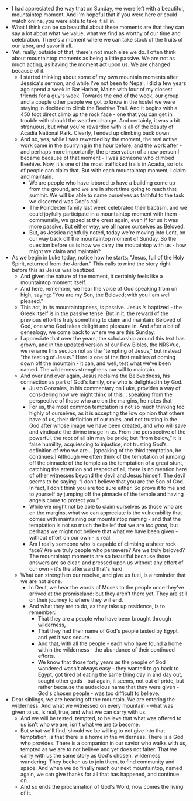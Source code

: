 - I had appreciated the way that on Sunday, we were left with a beautiful, mountaintop moment.  And I'm hopeful that if you were here or could watch online, you were able to take it all in.  
- What I think can be so beautiful about these moments are that they can say a lot about what we value, what we find as worthy of our time and celebration.  There's a moment where we can take stock of the fruits of our labor, and savor it all.
- Yet, really, outside of that, there's not much else we do.  I often think about mountaintop moments as being a little passive.  We are not as much acting, as having the moment act upon us.  We are changed because of it.
	- I started thinking about some of my own mountain moments after Jessica's sermon, and while I've not been to Nepal, I did a few years ago spend a week in Bar Harbor, Maine with four of my closest friends for a guy's week.  Towards the end of the week, our group and a couple other people we got to know in the hostel we were staying in decided to climb the Beehive Trail.  And it begins with a 450 foot direct climb up the rock face - one that you can get in trouble with should the weather change.  And certainly, it was a bit strenuous, but what you're rewarded with is all of the beauty of Acadia National Park.  Clearly, I ended up climbing back down.
	- And so, yes, while I was rewarded by the moment, the real active work came in the scurrying in the hour before, and the work after - and perhaps more importantly, the preservation of a new person I became because of that moment - I was someone who climbed Beehive.  Now, it's one of the most trafficked trails in Acadia, so lots of people can claim that.  But with each mountaintop moment, I claim and maintain.
		- We are people who have labored to have a building come up from the ground, and we are in short time going to reach that summit.  We will be able to name ourselves as faithful to the task we discerned was God's call.
		- The Poindexter family last week celebrated their baptism, and we could joyfully participate in a mountaintop moment with them - communally, we gazed at the crest again, even if for us it was more passive.  But either way, we all name ourselves as Beloved.
		- But, as Jessica rightfully noted, today we're moving into Lent, on our way back off the mountaintop moment of Sunday.  So the question before us is how we carry the moutaintop with us - how might we claim and maintain?
- As we begin in Luke today, notice how he starts: "Jesus, full of the Holy Spirit, returned from the Jordan."  This calls to mind the story right before this as Jesus was baptized.
	- And given the nature of the moment, it certainly feels like a mountaintop moment itself.
	- And here, remember, we hear the voice of God speaking from on high, saying: "You are my Son, the Beloved; with you I am well pleased."
	- This act, in its mountaintopness, is passive.  Jesus *is* baptized - the Greek itself is in the passive tense.  But in it, the reward of the previous effort is truly something to claim and maintain: Beloved of God, one who God takes delight and pleasure in.  And after a bit of genealogy, we come back to where we are this Sunday.
	- I appreciate that over the years, the scholarship around this text has grown, and in the updated version of our Pew Bibles, the NRSVue, we rename this section not as the "tempting of Jesus," but instead "the testing of Jesus."  Here is one of the first realities of coming down off the mountain - it can, and well, test what we've been named.  The wilderness strengthens our will to maintain.
	- And over and over again, Jesus reclaims the Belovedness, his connection as part of God's family, one who is delighted in by God.
		- Justo Gonzales, in his commentary on Luke, provides a way of considering how we might think of this... speaking from the perspective of those who are on the margins, he notes that 
		- For us, the most common temptation is not so much thinking too highly of ourselves, as it is accepting the low opinion that others have of us, their definition of our roles, and not trusting in the God after whose image we have been created, and who will save and vindicate the divine image in us. From the perspective of the powerful, the root of all sin may be pride; but “from below,” it is false humility, acquiescing to injustice, not trusting God’s definition of who we are... [speaking of the third temptation, he continues:] Although we often think of the temptation of jumping off the pinnacle of the temple as the temptation of a great stunt, catching the attention and respect of all, there is no mention here of other witnesses beyond the devil and Jesus himself. The devil seems to be saying: “I don’t believe that you are the Son of God. In fact, I don’t think you are too sure either. So prove it to me and to yourself by jumping off the pinnacle of the temple and having angels come to protect you.”
		- While we might not be able to claim ourselves as those who are on the margins, what we can appreciate is the vulnerability that comes with  maintaining our mountaintop naming - and that the temptation is not so much the belief that we are *too good,* but perhaps we might not believe that what we have been given - without effort on our own - is real.
		- Am I really someone who is capable of climbing a sheer rock face?  Are we truly people who persevere?  Are we truly beloved?  The mountaintop moments are so beautiful because those answers are so clear, and pressed upon us without any effort of our own - it's the afterward that's hard.
	- What can strengthen our resolve, and give us fuel, is a reminder that we are not alone.
		- In Deut, we hear the words of Moses to the people once they've arrived at the promiseland: but they aren't there yet.  They are still on their journey to where they will end.
		- And what they are to do, as they take up residence, is to remember:
			- That they are a people who have been brought through wilderness,
			- That they had their name of God's people tested by Egypt, and yet it was secure.
			- And that, with all the people - each who have found a home within the wilderness - the abundance of their continued efforts.
			- We know that those forty years as the people of God wandered wasn't always easy - they wanted to go back to Egypt, got tired of eating the same thing day in and day out, sought other gods - but again, it seems, not out of pride, but rather because the audacious name that they were given - God's chosen people - was too difficult to believe.
- Dear siblings, we are heading off the mountain.  We are entering the wilderness.  And what we witnessed on every mountain - what was given to us, is real, true, and what we can carry with us.
	- And we will be tested, tempted, to believe that what was offered to us isn't who we are, isn't what we are to become.
	- But what we'll find, should we be willing to not give into that temptation, is that there is a home in the wilderness.  There is a God who provides.  There is a companion in our savior who walks with us, tempted as we are to not believe and yet does not falter.  That we carry with us the same story as God's chosen, wilderness wandering.  They beckon us to join them, to find community and space.  And when we do finally reach our next mountaintop, named again, we can give thanks for all that has happened, and continue on.
	- And so ends the proclamation of God's Word, now comes the living of it.